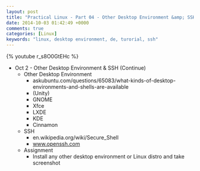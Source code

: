 ```yaml
---
layout: post
title: "Practical Linux - Part 04 - Other Desktop Environment &amp; SSH (Continue) | 其他桌面环境与SSH(续)"
date: 2014-10-03 01:42:49 +0000
comments: true
categories: [Linux]
keywords: "linux, desktop environment, de, turorial, ssh"
---
```

{% youtube r_s8O0GtEHc %}

- Oct 2 - Other Desktop Environment & SSH (Continue)
  - Other Desktop Environment
    - askubuntu.com/questions/65083/what-kinds-of-desktop-environments-and-shells-are-available
    - (Unity)
    - GNOME
    - Xfce
    - LXDE
    - KDE
    - Cinnamon
  - SSH
    - en.wikipedia.org/wiki/Secure_Shell
    - www.openssh.com
  - Assignment
    - Install any other desktop environment or Linux distro and take screenshot